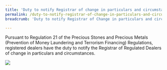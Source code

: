 ```yaml
---
title: 'Duty to notify Registrar of change in particulars and circumstances'
permalink: /duty-to-notify-registrar-of-change-in-particulars-and-circumstances/
breadcrumb: 'Duty to notify Registrar of Change in particulars and circumstances'

---
```



Pursuant to Regulation 21 of the Precious Stones and Precious Metals (Prevention of Money Laundering and Terrorism Financing) Regulations, registered dealers have the duty to notify the Registrar of Regulated Dealers of change in particulars and circumstances.

<a href="/images/Duty to Notify Registrar of Change in Particulars and Circumstances table_20191215.pdf"><img src="/images/Duty to Notify Registrar of Change in Particulars and Circumstances table_20191215.png"></a>
